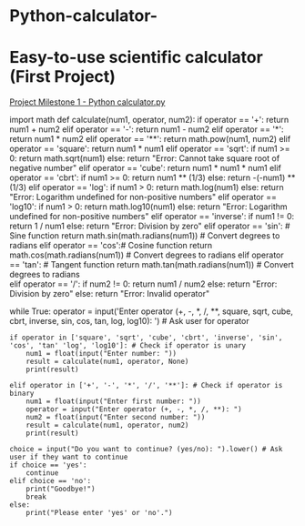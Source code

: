 # Python-calculator-
# Easy-to-use scientific calculator (First Project) 
[Project Milestone 1 - Python calculator.py](https://github.com/user-attachments/files/22603425/Project.Milestone.1.-.Python.calculator.py)

import math
def calculate(num1, operator, num2):
    if operator == '+':
        return num1 + num2
    elif operator == '-':
        return num1 - num2
    elif operator == '*':
        return num1 * num2
    elif operator == '**':
        return math.pow(num1, num2)
    elif operator == 'square':
        return num1 * num1
    elif operator == 'sqrt':
        if num1 >= 0:
            return math.sqrt(num1)
        else:
            return "Error: Cannot take square root of negative number"
    elif operator == 'cube':
        return num1 * num1 * num1
    elif operator == 'cbrt':
        if num1 >= 0:
            return num1 ** (1/3)
        else:
            return -(-num1) ** (1/3)
    elif operator == 'log':
        if num1 > 0:
            return math.log(num1)
        else:
            return "Error: Logarithm undefined for non-positive numbers"
    elif operator == 'log10':
        if num1 > 0:
            return math.log10(num1)
        else:
            return "Error: Logarithm undefined for non-positive numbers"
    elif operator == 'inverse':
        if num1 != 0:
            return 1 / num1
        else:
            return "Error: Division by zero"
    elif operator == 'sin': # Sine function
        return math.sin(math.radians(num1)) # Convert degrees to radians
    elif operator == 'cos':# Cosine function
        return math.cos(math.radians(num1)) # Convert degrees to radians
    elif operator == 'tan': # Tangent function
        return math.tan(math.radians(num1)) # Convert degrees to radians     
    elif operator == '/':
        if num2 != 0:
            return num1 / num2
        else:
            return "Error: Division by zero"
    else:
        return "Error: Invalid operator"
    
while True:
    operator = input('Enter operator (+, -, *, /, **, square, sqrt, cube, cbrt, inverse, sin, cos, tan, log, log10): ') # Ask user for operator
    
    if operator in ['square', 'sqrt', 'cube', 'cbrt', 'inverse', 'sin', 'cos', 'tan' 'log', 'log10']: # Check if operator is unary
        num1 = float(input("Enter number: "))
        result = calculate(num1, operator, None)
        print(result)

    elif operator in ['+', '-', '*', '/', '**']: # Check if operator is binary
        num1 = float(input("Enter first number: "))
        operator = input("Enter operator (+, -, *, /, **): ")
        num2 = float(input("Enter second number: "))
        result = calculate(num1, operator, num2)
        print(result)

    choice = input("Do you want to continue? (yes/no): ").lower() # Ask user if they want to continue
    if choice == 'yes':
        continue
    elif choice == 'no':
        print("Goodbye!")
        break
    else:
        print("Please enter 'yes' or 'no'.")
